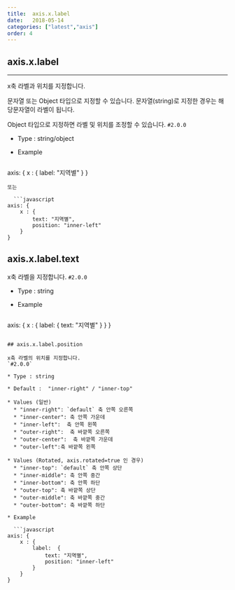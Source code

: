 ```yaml
---
title:  axis.x.label
date:   2018-05-14
categories: ["latest","axis"]
order: 4
---
```


## axis.x.label
---

x축 라벨과 위치를 지정합니다.

문자열 또는 Object 타입으로 지정할 수 있습니다. 문자열(string)로 지정한 경우는 해당문자열이 라벨이 됩니다.

Object 타입으로 지정하면 라벨 및 위치를 조정할 수 있습니다.
`#2.0.0`

* Type : string/object

* Example

  ```javascript
axis: {
	x : {
		label: "지역별"
	}
}
```
또는

  ```javascript
axis: {
	x : {
		text: "지역별",
		position: "inner-left"
	}
}
```

## axis.x.label.text

x축 라벨을 지정합니다.
`#2.0.0`

* Type : string

* Example

  ```javascript
axis: {
	x : {
		label:  {
			text: "지역별"
		}
	}
}
```

## axis.x.label.position

x축 라벨의 위치를 지정합니다.
`#2.0.0`

* Type : string

* Default :  "inner-right" / "inner-top"

* Values (일반)
  * "inner-right": `default` 축 안쪽 오른쪽
  * "inner-center": 축 안쪽 가운데
  * "inner-left":  축 안쪽 왼쪽
  * "outer-right":  축 바깥쪽 오른쪽
  * "outer-center":  축 바깥쪽 가운데
  * "outer-left":축 바깥쪽 왼쪽

* Values (Rotated, axis.rotated=true 인 경우)
  * "inner-top": `default` 축 안쪽 상단
  * "inner-middle": 축 안쪽 중간
  * "inner-bottom": 축 안쪽 하단
  * "outer-top": 축 바깥쪽 상단
  * "outer-middle": 축 바깥쪽 중간
  * "outer-bottom": 축 바깥쪽 하단

* Example

  ```javascript
axis: {
	x : {
		label:  {
			text: "지역별",
			position: "inner-left"
		}
	}
}
```